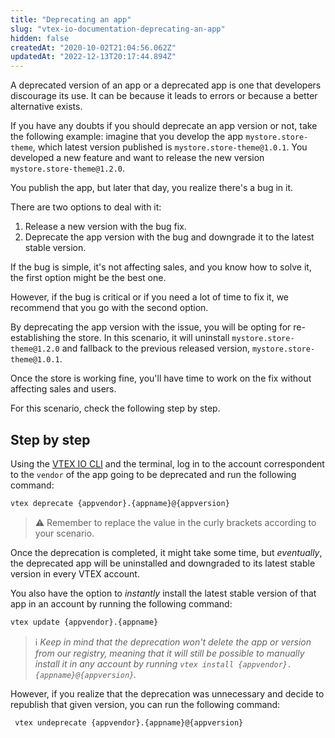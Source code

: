 ```yaml
---
title: "Deprecating an app"
slug: "vtex-io-documentation-deprecating-an-app"
hidden: false
createdAt: "2020-10-02T21:04:56.062Z"
updatedAt: "2022-12-13T20:17:44.894Z"
---
```

A deprecated version of an app or a deprecated app is one that developers discourage its use. It can be because it leads to errors or because a better alternative exists.

If you have any doubts if you should deprecate an app version or not, take the following example: imagine that you develop the app `mystore.store-theme`, which latest version published is `mystore.store-theme@1.0.1`. You developed a new feature and want to release the new version `mystore.store-theme@1.2.0`.

You publish the app, but later that day, you realize there's a bug in it.

There are two options to deal with it:

1. Release a new version with the bug fix.
2. Deprecate the app version with the bug and downgrade it to the latest stable version.

If the bug is simple, it's not affecting sales, and you know how to solve it, the first option might be the best one.

However, if the bug is critical or if you need a lot of time to fix it, we recommend that you go with the second option.

By deprecating the app version with the issue, you will be opting for re-establishing the store. In this scenario, it will uninstall `mystore.store-theme@1.2.0` and fallback to the previous released version, `mystore.store-theme@1.0.1`.

Once the store is working fine, you'll have time to work on the fix without affecting sales and users.

For this scenario, check the following step by step.

## Step by step

Using the [VTEX IO CLI](https://developers.vtex.com/docs/guides/vtex-io-documentation-vtex-io-cli-installation-and-command-reference) and the terminal, log in to the account correspondent to the `vendor` of the app going to be deprecated and run the following command:

```sh
vtex deprecate {appvendor}.{appname}@{appversion}
```

>⚠️ Remember to replace the value in the curly brackets according to your scenario.

Once the deprecation is completed, it might take some time, but *eventually*, the deprecated app will be uninstalled and downgraded to its latest stable version in every VTEX account.

You also have the option to *instantly* install the latest stable version of that app in an account by running the following command:

```sh
vtex update {appvendor}.{appname}
```

> ℹ *Keep in mind that the deprecation won't delete the app or version from our registry, meaning that it will still be possible to manually install it in any account by running `vtex install {appvendor}.{appname}@{appversion}`.*

However, if you realize that the deprecation was unnecessary and decide to republish that given version, you can run the following command:

```sh
 vtex undeprecate {appvendor}.{appname}@{appversion}
```
